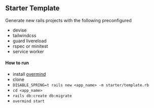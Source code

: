## Starter Template

Generate new rails projects with the following preconfigured

- devise
- tailwindcss
- guard livereload
- rspec or minitest
- service worker

#### How to run

- install [overmind](https://github.com/DarthSim/overmind)
- clone
- `DISABLE_SPRING=t rails new <app_name> -m starter/template.rb`
- `cd <app_name>`
- `rails db:create db:migrate`
- `overmind start`
